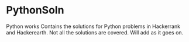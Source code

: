 # PythonSoln
Python works
Contains the solutions for Python problems in Hackerrank and Hackerearth. Not all the solutions are covered. Will add as it goes on.
